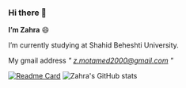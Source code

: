 ### Hi there 👋

<!--
**Zahra1379/Zahra1379** is a ✨ _special_ ✨ repository because its `README.md` (this file) appears on your GitHub profile.

Here are some ideas to get you started:

- 🔭 I’m currently working on ...
- 🌱 I’m currently learning ...
- 👯 I’m looking to collaborate on ...
- 🤔 I’m looking for help with ...
- 💬 Ask me about ...
- 📫 How to reach me: ...
- 😄 Pronouns: ...
- ⚡ Fun fact: ...
-->
**I’m Zahra** :smile:

I’m currently studying at Shahid Beheshti University.

My gmail address  *" z.motamed2000@gmail.com "*

[![Readme Card](https://github-readme-stats.vercel.app/api/pin/?username=Zahra1379&repo=github-readme-stats)](https://github.com/Zahra1379/github-readme-stats)
![Zahra's GitHub stats](https://github-readme-stats.vercel.app/api?username=Zahra1379&show_icons=true&theme=monokai)
